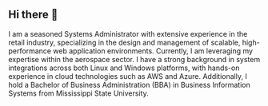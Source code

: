 ## Hi there 👋

I am a seasoned Systems Administrator with extensive experience in the retail industry, specializing in the design and management of scalable, high-performance web application environments. Currently, I am leveraging my expertise within the aerospace sector. I have a strong background in system integrations across both Linux and Windows platforms, with hands-on experience in cloud technologies such as AWS and Azure. Additionally, I hold a Bachelor of Business Administration (BBA) in Business Information Systems from Mississippi State University.

<!--
**cardiganboi/cardiganboi** is a ✨ _special_ ✨ repository because its `README.md` (this file) appears on your GitHub profile.

Here are some ideas to get you started:

- 🔭 I’m currently working on ...
- 🌱 I’m currently learning ...
- 👯 I’m looking to collaborate on ...
- 🤔 I’m looking for help with ...
- 💬 Ask me about ...
- 📫 How to reach me: ...
- 😄 Pronouns: ...
- ⚡ Fun fact: ...
-->
